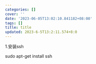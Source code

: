 ```yaml
---
categories: []
cover: ''
date: '2023-06-05T13:02:10.841182+08:00'
tags: []
title: title
updated: 2023-6-5T13:2:11.574+8:0
---
```

1.安装ssh

sudo apt-get install ssh
